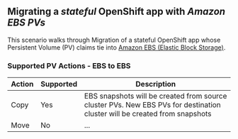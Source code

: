 ## Migrating a *stateful* OpenShift app with *Amazon EBS PVs*

This scenario walks through Migration of a stateful OpenShift app whose Persistent Volume (PV) claims tie into [Amazon EBS (Elastic Block Storage)](https://aws.amazon.com/ebs/).

### Supported PV Actions - EBS to EBS

| Action | Supported | Description |
|-----------|------------|-------------|
| Copy | Yes | EBS snapshots will be created from source cluster PVs. New EBS PVs for destination cluster will be created from snapshots |
| Move | No  | ... |



